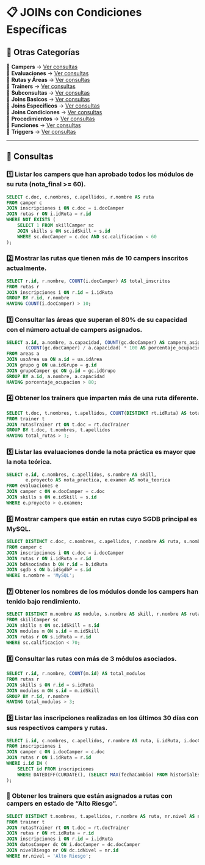 # 📋 JOINs con Condiciones Específicas

## 📂 Otras Categorías

📌 **Campers** → [Ver consultas](../../consultas-sql/1.campers/)  
📌 **Evaluaciones** → [Ver consultas](../../consultas-sql/2.evaluaciones/)  
📌 **Rutas y Áreas** → [Ver consultas](../../consultas-sql/3.rutas_Areas/)  
📌 **Trainers** → [Ver consultas](../../consultas-sql/4.trainers/)  
📌 **Subconsultas** → [Ver consultas](../../consultas-sql/5.SubConsultas/)  
📌 **Joins Basicos** → [Ver consultas](../../consultas-sql/6.joins_basicos/)  
📌 **Joins Específicos** → [Ver consultas](../../consultas-sql/7.Joins_especificos/)  
📌 **Joins Condiciones** → [Ver consultas](../../consultas-sql/8.joins_condiciones/)  
📌 **Procedimientos** → [Ver consultas](../../consultas-sql/9.procedimientos/)  
📌 **Funciones** → [Ver consultas](../../consultas-sql/10.funciones/)  
📌 **Triggers** → [Ver consultas](../../consultas-sql/11.triggers/)   


---  

## 📌 Consultas  

### 1️⃣ Listar los campers que han aprobado todos los módulos de su ruta (nota_final >= 60).  
```sql
SELECT c.doc, c.nombres, c.apellidos, r.nombre AS ruta
FROM camper c
JOIN inscripciones i ON c.doc = i.docCamper
JOIN rutas r ON i.idRuta = r.id
WHERE NOT EXISTS (
    SELECT 1 FROM skillCamper sc
    JOIN skills s ON sc.idSkill = s.id
    WHERE sc.docCamper = c.doc AND sc.calificacion < 60
);
```
### 2️⃣ Mostrar las rutas que tienen más de 10 campers inscritos actualmente.  
```sql
SELECT r.id, r.nombre, COUNT(i.docCamper) AS total_inscritos
FROM rutas r
JOIN inscripciones i ON r.id = i.idRuta
GROUP BY r.id, r.nombre
HAVING COUNT(i.docCamper) > 10;
```
### 3️⃣ Consultar las áreas que superan el 80% de su capacidad con el número actual de campers asignados.  
```sql
SELECT a.id, a.nombre, a.capacidad, COUNT(gc.docCamper) AS campers_asignados,
       (COUNT(gc.docCamper) / a.capacidad) * 100 AS porcentaje_ocupacion
FROM areas a
JOIN usoArea ua ON a.id = ua.idArea
JOIN grupo g ON ua.idGrupo = g.id
JOIN grupoCamper gc ON g.id = gc.idGrupo
GROUP BY a.id, a.nombre, a.capacidad
HAVING porcentaje_ocupacion > 80;
```
### 4️⃣ Obtener los trainers que imparten más de una ruta diferente.  
```sql
SELECT t.doc, t.nombres, t.apellidos, COUNT(DISTINCT rt.idRuta) AS total_rutas
FROM trainer t
JOIN rutasTrainer rt ON t.doc = rt.docTrainer
GROUP BY t.doc, t.nombres, t.apellidos
HAVING total_rutas > 1;
```
### 5️⃣ Listar las evaluaciones donde la nota práctica es mayor que la nota teórica.  
```sql
SELECT e.id, c.nombres, c.apellidos, s.nombre AS skill, 
       e.proyecto AS nota_practica, e.examen AS nota_teorica
FROM evaluaciones e
JOIN camper c ON e.docCamper = c.doc
JOIN skills s ON e.idSkill = s.id
WHERE e.proyecto > e.examen;
```
### 6️⃣ Mostrar campers que están en rutas cuyo SGDB principal es MySQL.  
```sql
SELECT DISTINCT c.doc, c.nombres, c.apellidos, r.nombre AS ruta, s.nombre AS sgdb
FROM camper c
JOIN inscripciones i ON c.doc = i.docCamper
JOIN rutas r ON i.idRuta = r.id
JOIN bdAsociadas b ON r.id = b.idRuta
JOIN sgdb s ON b.idSgdbP = s.id
WHERE s.nombre = 'MySQL';
```
### 7️⃣ Obtener los nombres de los módulos donde los campers han tenido bajo rendimiento.  
```sql
SELECT DISTINCT m.nombre AS modulo, s.nombre AS skill, r.nombre AS ruta
FROM skillCamper sc
JOIN skills s ON sc.idSkill = s.id
JOIN modulos m ON s.id = m.idSkill
JOIN rutas r ON s.idRuta = r.id
WHERE sc.calificacion < 70;
```
### 8️⃣ Consultar las rutas con más de 3 módulos asociados.  
```sql
SELECT r.id, r.nombre, COUNT(m.id) AS total_modulos
FROM rutas r
JOIN skills s ON r.id = s.idRuta
JOIN modulos m ON s.id = m.idSkill
GROUP BY r.id, r.nombre
HAVING total_modulos > 3;
```
### 9️⃣ Listar las inscripciones realizadas en los últimos 30 días con sus respectivos campers y rutas.  
```sql
SELECT i.id, c.nombres, c.apellidos, r.nombre AS ruta, i.idRuta, i.docCamper, i.id
FROM inscripciones i
JOIN camper c ON i.docCamper = c.doc
JOIN rutas r ON i.idRuta = r.id
WHERE i.id IN (
    SELECT id FROM inscripciones 
    WHERE DATEDIFF(CURDATE(), (SELECT MAX(fechaCambio) FROM historialEstados WHERE docCamper = i.docCamper)) <= 30
);
```
### 🔢 Obtener los trainers que están asignados a rutas con campers en estado de “Alto Riesgo”.  
```sql
SELECT DISTINCT t.nombres, t.apellidos, r.nombre AS ruta, nr.nivel AS nivel_riesgo
FROM trainer t
JOIN rutasTrainer rt ON t.doc = rt.docTrainer
JOIN rutas r ON rt.idRuta = r.id
JOIN inscripciones i ON r.id = i.idRuta
JOIN datosCamper dc ON i.docCamper = dc.docCamper
JOIN nivelRiesgo nr ON dc.idNivel = nr.id
WHERE nr.nivel = 'Alto Riesgo';
```